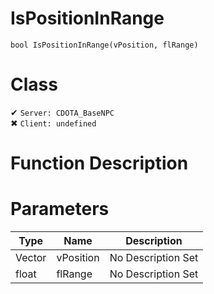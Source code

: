 # IsPositionInRange
```
bool IsPositionInRange(vPosition, flRange)
```
# Class
✔ `Server: CDOTA_BaseNPC`  
✖ `Client: undefined`  

# Function Description

# Parameters
Type|Name|Description
--|--|--
Vector|vPosition|No Description Set
float|flRange|No Description Set
